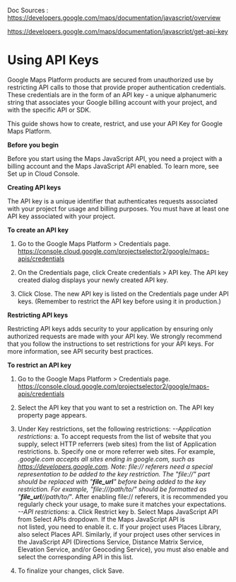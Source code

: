 Doc Sources :
https://developers.google.com/maps/documentation/javascript/overview

https://developers.google.com/maps/documentation/javascript/get-api-key

# Using API Keys

Google Maps Platform products are secured from unauthorized use by restricting API calls to those that provide proper authentication credentials. These credentials are in the form of an API key - a unique alphanumeric string that associates your Google billing account with your project, and with the specific API or SDK.

This guide shows how to create, restrict, and use your API Key for Google Maps Platform.

**Before you begin**

Before you start using the Maps JavaScript API, you need a project with a billing account and the Maps JavaScript API enabled. To learn more, see Set up in Cloud Console.


**Creating API keys**

The API key is a unique identifier that authenticates requests associated with your project for usage and billing purposes. You must have at least one API key associated with your project.


**To create an API key**

1. Go to the Google Maps Platform > Credentials page.
   https://console.cloud.google.com/projectselector2/google/maps-apis/credentials

2. On the Credentials page, click Create credentials > API key.
   The API key created dialog displays your newly created API key.

3. Click Close.
   The new API key is listed on the Credentials page under API keys.
   (Remember to restrict the API key before using it in production.)


**Restricting API keys**

Restricting API keys adds security to your application by ensuring only authorized requests are made with your API key. We strongly recommend that you follow the instructions to set restrictions for your API keys. For more information, see API security best practices.

**To restrict an API key**

1. Go to the Google Maps Platform > Credentials page.
   https://console.cloud.google.com/projectselector2/google/maps-apis/credentials

2. Select the API key that you want to set a restriction on. The API key property page appears.
3. Under Key restrictions, set the following restrictions:
    *--Application restrictions:*
        a. To accept requests from the list of website that you supply, select HTTP 
            referrers (web sites) from the list of Application restrictions.
        b. Specify one or more referrer web sites. For example, *.google.com accepts all 
            sites  ending in google.com, such as https://developers.google.com.
            Note: file:// referers need a special representation to be added to the key restriction. The "file://" part should be replaced with "__file_url__" before being added to the key restriction. For example, "file:///path/to/" should be formatted as "__file_url__//path/to/*". After enabling file:// referers, it is recommended you regularly check your usage, to make sure it matches your expectations.
    *--API restrictions:*
        a. Click Restrict key
        b. Select Maps JavaScript API from Select APIs dropdown. If the Maps JavaScript API is  
        not listed, you need to enable it.
        c. If your project uses Places Library, also select Places API. Similarly, if your
        project uses other services in the JavaScript API (Directions Service, Distance Matrix Service, Elevation Service, and/or Geocoding Service), you must also enable and select the corresponding API in this list.
4. To finalize your changes, click Save.

